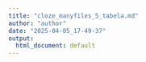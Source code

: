 ```yaml
---
title: "cloze_manyfiles_5_tabela.md"
author: "author"
date: "2025-04-05_17-49-37"
output:
  html_document: default
---
```

